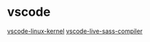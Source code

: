 # vscode

[vscode-linux-kernel](https://github.com/amezin/vscode-linux-kernel)
[vscode-live-sass-compiler](https://github.com/ritwickdey/vscode-live-sass-compiler)
